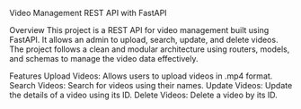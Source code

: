 Video Management REST API with FastAPI

Overview
This project is a REST API for video management built using FastAPI. It allows an admin to upload, search, update, and delete videos. 
The project follows a clean and modular architecture using routers, models, and schemas to manage the video data effectively.

Features
Upload Videos: Allows users to upload videos in .mp4 format.
Search Videos: Search for videos using their names.
Update Videos: Update the details of a video using its ID.
Delete Videos: Delete a video by its ID.
